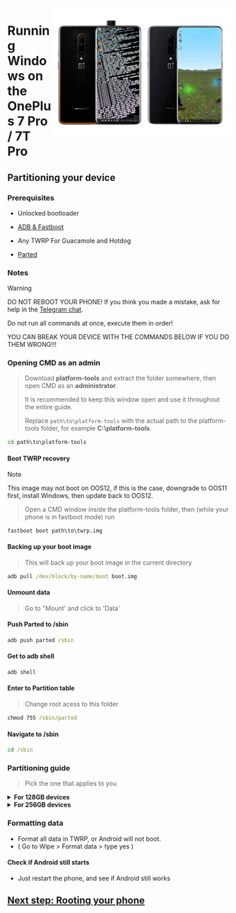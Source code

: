 <img align="right" src="https://github.com/fnm04-sh/woa-op7/blob/main/op7.png" width="400" alt="Windows 11 running on hotdog/guacamole">

# Running Windows on the OnePlus 7 Pro / 7T Pro

## Partitioning your device

### Prerequisites
- Unlocked bootloader

- [ADB & Fastboot](https://developer.android.com/studio/releases/platform-tools)
  
- Any TWRP For Guacamole and Hotdog

- [Parted](https://github.com/fnm04-sh/woa-op7/releases/tag/parted)

### Notes
> [!WARNING]  
> 
> DO NOT REBOOT YOUR PHONE! If you think you made a mistake, ask for help in the [Telegram chat](https://t.me/woahelperchat).
> 
> Do not run all commands at once, execute them in order!
>
> YOU CAN BREAK YOUR DEVICE WITH THE COMMANDS BELOW IF YOU DO THEM WRONG!!!

### Opening CMD as an admin
> Download **platform-tools** and extract the folder somewhere, then open CMD as an **administrator**.
>
> It is recommended to keep this window open and use it throughout the entire guide.
> 
> Replace `path\to\platform-tools` with the actual path to the platform-tools folder, for example **C:\platform-tools**.
```cmd
cd path\to\platform-tools
```

#### Boot TWRP recovery
> [!Note]
> This image may not boot on OOS12, if this is the case, downgrade to OOS11 first, install Windows, then update back to OOS12.

> Open a CMD window inside the platform-tools folder, then (while your phone is in fastboot mode) run
```cmd
fastboot boot path\to\twrp.img
```

#### Backing up your boot image
> This will back up your boot image in the current directory
```cmd
adb pull /dev/block/by-name/boot boot.img
```
#### Unmount data
> Go to "Mount' and click to 'Data'

#### Push Parted to /sbin
```cmd
adb push parted /sbin
```
#### Get to adb shell
```cmd
adb shell
```
#### Enter to Partition table
> Change root acess to this folder
```cmd
chmod 755 /sbin/parted
```
#### Navigate to /sbin
```cmd
cd /sbin
```

### Partitioning guide
> Pick the one that applies to you

<details>
<summary><a><strong>For 128GB devices</strong></a></summary>

#### Preparing for partitioning
```cmd
./parted /dev/block/sda
```

#### Printing the current partition table
> Parted will print the list of partitions, userdata should be the last partition in the list.
```cmd
print
```

#### Resizing userdata
> Replace **$** with the number of the **userdata** partition, which should be **19** or **22**
```cmd
resizepart $
```
#### Write **48GB**
> Just write **48GB**
```cmd
End? [124GB]? 48GB
```
#### Creating ESP partition
> Replace **48GB** with the end value of **userdata**
>
> Replace **48.5GB** with the value you used before, adding **0.5GB** to it
```cmd
mkpart esp fat32 48GB 48.5GB
```

#### Creating Windows partition
> Replace **48.5GB** with the end value of **esp**
```cmd
mkpart win ntfs 48.5GB 124GB
```

#### Making ESP bootable
> Use `print` to see all partitions. Replace "$" with your ESP partition number, which should be **20** or **23**
```cmd
set $ esp on
```

#### Exit parted
```cmd
quit
```

  </summary>
</details>

<details>
<summary><a><strong>For 256GB devices</strong></a></summary>

#### Preparing for partitioning
```cmd
./parted /dev/block/sda
```

#### Printing the current partition table
> Parted will print the list of partitions, userdata should be the last partition in the list.
```cmd
print
```

#### Resezing userdata
> Replace **$** with the number of the **userdata** partition, which should be **19** or **22**
```cmd
resizepart $
```
#### Write **128GB**
> Just write **128GB**
```cmd
End? [252GB]? 128GB
```

#### Creating ESP partition
> Replace **128GB** with the end value of **userdata**
>
> Replace **128.3GB** with the value you used before, adding **0.3GB** to it
```cmd
mkpart esp fat32 128GB 128.3GB
```

#### Creating Windows partition
> Replace **128.3GB** with the end value of **esp**
```cmd
mkpart win ntfs 128.3GB 252GB
```

#### Making ESP bootable
> Use `print` to see all partitions. Replace "$" with your ESP partition number, which should be **20** or **23**
```cmd
set $ esp on
```

#### Exit parted
```cmd
quit
```

  </summary>
</details>


### Formatting data
- Format all data in TWRP, or Android will not boot.
- ( Go to Wipe > Format data > type yes )

#### Check if Android still starts
- Just restart the phone, and see if Android still works

## [Next step: Rooting your phone](/guide/2-root.md)
